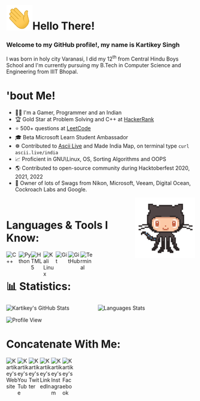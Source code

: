
<img align="left" src="https://github.com/kartikeysingh6/kartikeysingh6/blob/master/images/wave.gif" width="70px">

#  Hello There!

### Welcome to my GitHub profile!, my name is Kartikey Singh

I was born in holy city Varanasi, I did my 12<sup>th</sup> from Central Hindu Boys School and I'm 
currently pursuing my B.Tech in Computer Science and Engineering from IIIT Bhopal.

# 'bout Me!

- 👨‍🎓 I'm a Gamer, Programmer and an Indian
- 🏆 Gold Star at Problem Solving and C++ at [HackerRank][hackerrank]
- ⭐ 500+ questions at [LeetCode][leet]
- 🎓 Beta Microsoft Learn Student Ambassador
- ☸️ Contributed to [Ascii Live][HugoMD] and Made India Map, on terminal type ```curl ascii.live/india```
- 📈 Proficient in GNU\Linux, OS, Sorting Algorithms and OOPS
- 🌎 Contributed to open-source community during Hacktoberfest 2020, 2021, 2022
- 👕 Owner of lots of Swags from Nikon, Microsoft, Veeam, Digital Ocean, Cockroach Labs and Google.

<img align='right' src="https://github.com/kartikeysingh6/kartikeysingh6/blob/master/images/octocat-anime.gif" width='160'>

<br/>

# Languages & Tools I Know:
<img align="left" alt="C++" width="33px" src="https://github.com/kartikeysingh6/kartikeysingh6/assets/59006007/5ce6e905-45de-47d0-9312-5e73bf1a1a6b"/>
<img align="left" alt="Python" width="33px" src="https://github.com/kartikeysingh6/kartikeysingh6/assets/59006007/657c7d9b-641a-4157-a5ea-fb0ef4bb45c1"/>
<img align="left" alt="HTML5" width="33px" src="https://github.com/kartikeysingh6/kartikeysingh6/assets/59006007/3f1ecb73-7890-4db7-8aa7-7b8348965d3b"/>
<img align="left" alt="Kali Linux" width="33px" src="https://github.com/kartikeysingh6/kartikeysingh6/assets/59006007/ba471b71-1778-4418-b286-09f030f9a52d"/>
<img align="left" alt="Git" width="33px" src="https://github.com/kartikeysingh6/kartikeysingh6/assets/59006007/542332a2-b84c-40db-b312-748ae1873c4f"/>
<img align="left" alt="GitHub" width="33px" src="https://github.com/kartikeysingh6/kartikeysingh6/assets/59006007/7c5c8aab-6319-40ab-9146-1c08d52278bd"/>
<img align="left" alt="Terminal" width="33px" src="https://github.com/kartikeysingh6/kartikeysingh6/assets/59006007/ef0ff2b6-36bf-44e1-9aaf-361f7d076409"/>

<br>
<br>

# 📊 Statistics:

  ![Kartikey's GitHub Stats](https://github-readme-stats-git-masterrstaa-rickstaa.vercel.app/api?username=kartikeysingh6&show_icons=true&theme=radical&layout=compact)ㅤ ㅤ ㅤㅤ ㅤ![Languages Stats](https://github-readme-stats-git-masterrstaa-rickstaa.vercel.app/api/top-langs/?username=kartikeysingh6&layout=compact)

  ![Profile View](https://komarev.com/ghpvc/?username=kartikeysingh6&color=blue)


# Concatenate With Me:


[<img align="left" alt="Kartikey's Website" width="30px" src="https://github.com/kartikeysingh6/kartikeysingh6/assets/59006007/5c315d2c-8a15-41de-b64a-c53926f5a1c4"/>][website]
[<img align="left" alt="Kartikey's YouTube" width="30px" src="https://github.com/kartikeysingh6/kartikeysingh6/assets/59006007/7d5e4065-0c05-4e5a-882e-43efc598977b"/>][youtube]
[<img align="left" alt="Kartikey's Twitter" width="30px" src="https://github.com/kartikeysingh6/kartikeysingh6/assets/59006007/b4fd8b3e-b958-4a19-80ee-90ec8f544d30"/>][twitter]
[<img align="left" alt="Kartikey's LinkedIn" width="30px" src="https://github.com/kartikeysingh6/kartikeysingh6/assets/59006007/daf9cdb1-2533-4a8e-abb8-8dac83101f0b"/>][linkedin]
[<img align="left" alt="Kartikey's Instagram" width="30px" src="https://github.com/kartikeysingh6/kartikeysingh6/assets/59006007/5b93e710-89da-475e-9eb8-db5d0b8b0456"/>][instagram]
[<img align="left" alt="Kartikey's Facebook" width="30px" src="https://github.com/kartikeysingh6/kartikeysingh6/assets/59006007/1a63863a-094b-41bd-860c-94ce3253a7d7"/>][fb]


<!--------Links-------->
[HugoMD]: https://github.com/hugomd/ascii-live
[website]: https://coolnotepad.webs.com
[twitter]: https://twitter.com/kartikey5
[youtube]: https://youtube.com/kartikeysingh6
[instagram]: https://instagram.com/kartikey.jpeg
[linkedin]: https://linkedin.com/in/kartikeysingh6
[hackerrank]: https://www.hackerrank.com/kartikeysingh_6
[codcf]: https://www.codechef.com/users/kartikeysingh6
[fb]: https://www.facebook.com/kartikeysingh6
[qwik]: https://www.qwiklabs.com/public_profiles/90e61e35-c74f-4436-9213-307ae3583447
[leet]: https://leetcode.com/kartikeysingh6/
